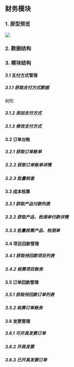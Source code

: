 ## 财务模块

### 1. 原型预览

![](http://easyun.oss-cn-shanghai.aliyuncs.com/aegicare/picture/1620740829524_%E5%BE%AE%E4%BF%A1%E6%88%AA%E5%9B%BE_20210511214548.png)



### 2. 数据结构

### 3. 模块结构

#### 3.1 支付方式管理

##### 3.1.1 获取支付方式数据

树形

##### 3.1.2 添加支付方式

##### 3.1.3 修改支付方式

#### 3.2 订单台账

##### 3.2.1 获取订单账单

##### 3.2.2 获取订单账单详情

##### 3.2.3 批量核查



#### 3.3 成本核算

##### 3.3.1 获取产品付款列表

##### 3.3.2 获取产品、检测单付款详情

##### 3.3.3 批量核算产品、检测单

#### 3.4 项目回款管理

##### 3.4.1 获取待回款项目列表

##### 3.4.2 核算项目账务

#### 3.5 订单回款管理

##### 3.5.1 获取待回款订单列表

##### 3.5.2 核算订单账务

#### 3.6 发票管理

##### 3.6.1 可开具发票订单

##### 3.6.2 开具发票

##### 3.6.3 已开具发票订单



